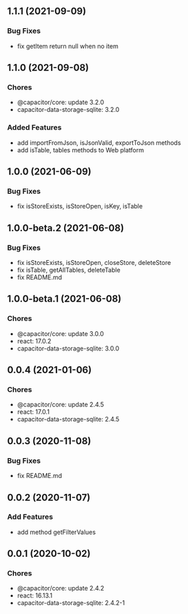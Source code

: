 ## 1.1.1 (2021-09-09)

### Bug Fixes

- fix getItem return null when no item

## 1.1.0 (2021-09-08)

### Chores

- @capacitor/core: update 3.2.0
- capacitor-data-storage-sqlite: 3.2.0

### Added Features

- add importFromJson, isJsonValid, exportToJson methods
- add isTable, tables methods to Web platform

## 1.0.0 (2021-06-09)

### Bug Fixes

- fix isStoreExists, isStoreOpen, isKey, isTable

## 1.0.0-beta.2 (2021-06-08)

### Bug Fixes

- fix isStoreExists, isStoreOpen, closeStore, deleteStore
- fix isTable, getAllTables, deleteTable
- fix README.md

## 1.0.0-beta.1 (2021-06-08)

### Chores

- @capacitor/core: update 3.0.0
- react: 17.0.2
- capacitor-data-storage-sqlite: 3.0.0

## 0.0.4 (2021-01-06)

### Chores

- @capacitor/core: update 2.4.5
- react: 17.0.1
- capacitor-data-storage-sqlite: 2.4.5

## 0.0.3 (2020-11-08)

### Bug Fixes

- fix README.md

## 0.0.2 (2020-11-07)

### Add Features

- add method getFilterValues

## 0.0.1 (2020-10-02)

### Chores

- @capacitor/core: update 2.4.2
- react: 16.13.1
- capacitor-data-storage-sqlite: 2.4.2-1
